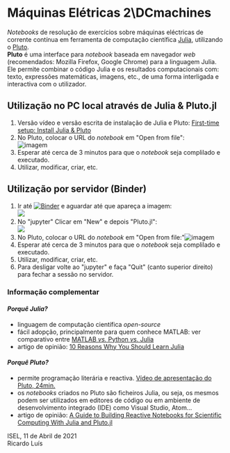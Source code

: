  # Máquinas Elétricas 2\DCmachines

*Notebooks* de resolução de exercícios sobre máquinas eléctricas de corrente contínua em ferramenta de computação científica [Julia](https://julialang.org/), utilizando o [Pluto](https://github.com/fonsp/Pluto.jl).  
**Pluto** é uma interface para *notebook* baseada em navegador *web* (recomendados: Mozilla Firefox, Google Chrome) para a linguagem Julia. Ele permite combinar o código Julia e os resultados computacionais com: texto, expressões matemáticas, imagens, etc., de uma forma interligada e interactiva com o utilizador. 

## Utilização no PC local através de **Julia & Pluto.jl** 
1. Versão vídeo e versão escrita de instalação de Julia e Pluto: [First-time setup: Install Julia & Pluto](https://computationalthinking.mit.edu/Spring21/installation/)
2. No Pluto, colocar o URL do *notebook* em "Open from file":  
![imagem](https://github.com/Ricardo-Luis/ME2/blob/main/Pluto.png)
3. Esperar até cerca de 3 minutos para que o *notebook* seja complilado e executado.
4. Utilizar, modificar, criar, etc.

## Utilização por servidor (Binder)  
1. Ir até [![Binder](https://mybinder.org/badge_logo.svg)](https://mybinder.org/v2/gh/Ricardo-Luis/ioplutonotebooks/HEAD) e aguardar até que apareça a imagem:  
![](https://i.imgur.com/fg2FLeM.png)
2. No "jupyter" Clicar em "New" e depois "Pluto.jl":  
![](https://i.imgur.com/vLA4Of7.jpg)
3. No Pluto, colocar o URL do *notebook* em "Open from file:"![imagem](https://github.com/Ricardo-Luis/ME2/blob/main/Pluto.png)
4. Esperar até cerca de 3 minutos para que o *notebook* seja complilado e executado.
5. Utilizar, modificar, criar, etc.
6. Para desligar volte ao "jupyter" e faça "Quit" (canto superior direito) para fechar a sessão no servidor.


### Informação complementar 
#### _Porquê Julia?_  
- linguagem de computação científica _open-source_ 
- fácil adopção, principalmente para quem conhece MATLAB: ver comparativo entre [MATLAB _vs._ Python _vs._ Julia](https://cheatsheets.quantecon.org/)
- artigo de opinião: [10 Reasons Why You Should Learn Julia](https://blog.goodaudience.com/10-reasons-why-you-should-learn-julia-d786ac29c6ca)

#### _Porquê Pluto?_  
- permite programação literária e reactiva. [Vídeo de apresentação do Pluto, 24min.](https://youtu.be/IAF8DjrQSSk)
- os _notebooks_ criados no Pluto são ficheiros Julia, ou seja, os mesmos podem ser utilizados em editores de código ou em ambiente de desenvolvimento integrado (IDE) como Visual Studio, Atom...  
- artigo de opinião: [A Guide to Building Reactive Notebooks for Scientific Computing With Julia and Pluto.jl](https://medium.com/swlh/a-guide-to-building-reactive-notebooks-for-scientific-computing-with-julia-and-pluto-jl-1a2c0c455d51)


ISEL, 11 de Abril de 2021  
Ricardo Luís

